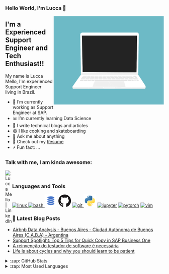 <!--
**LuccaMello7/luccamello7** is a ✨ _special_ ✨ repository because its `README.md` (this file) appears on your GitHub profile.-->

### Hello World, I'm Lucca 👋

<p align="right">
  <img align="right" alt="GIF" src="https://github.com/LuccaMello7/luccamello7/blob/main/code.gif?raw=true" width="350" height="280" />
</p>

## I'm a Experienced Support Engineer and Tech Enthusiast!!

My name is Lucca Mello, I'm experienced Support Engineer living in Brazil.


- 🔭 I’m currently working as Support Engineer at SAP.
- 📊 I’m currently learning Data Science
- 📃 I write technical blogs and articles
- 😄 I like cooking and skateboarding
- 💬 Ask me about anything
- 📙 Check out my [Resume](https://github.com/LuccaMello7/luccamello7/blob/main/Lucca%20Mello.pdf)
- ⚡ Fun fact: ...

### Talk with me, I am kinda awesome:
[<img align="left" alt="Lucca Mello | LinkedIn" width="22px" src="https://cdn.jsdelivr.net/npm/simple-icons@v3/icons/linkedin.svg" />][linkedin]

<br />

<h3 align="left">Languages and Tools</h3>

<p align="left"> 
<a href="https://www.sap.com"<img src="https://www.vectorlogo.zone/logos/sap/sap-icon.svg" alt="sap" width="40" height="40"/> </a> 
<a href="https://www.linux.org/" target="_blank"> <img src="https://www.vectorlogo.zone/logos/linux/linux-icon.svg" alt="linux" width="40" height="40"/> </a> 
<a href="https://www.gnu.org/software/bash/" target="_blank"> <img src="https://www.vectorlogo.zone/logos/gnu_bash/gnu_bash-icon.svg" alt="bash" width="40" height="40"/> </a>
<a href="https://www.microsoft.com/pt-br/sql-server/" target="_blank"> <img src="https://raw.githubusercontent.com/github/explore/80688e429a7d4ef2fca1e82350fe8e3517d3494d/topics/sql/sql.png" alt="sql" width="40" height="40"/></a>
<a href="https://www.github.com/" target="_blank"> <img src="https://raw.githubusercontent.com/github/explore/78df643247d429f6cc873026c0622819ad797942/topics/github/github.png" alt="github" width="40" height="40"/></a>
<a href="https://git-scm.com/" target="_blank"> <img src="https://www.vectorlogo.zone/logos/git-scm/git-scm-icon.svg" alt="git" width="40" height="40"/> </a> 
<a href="https://www.python.org" target="_blank"> <img src="https://raw.githubusercontent.com/devicons/devicon/master/icons/python/python-original.svg" alt="python" width="40" height="40"/></a>
<a href="https://jupyter.org/" target="_blank"> <img src="https://www.vectorlogo.zone/logos/jupyter/jupyter-ar21.svg" alt="jupyter" width="55" height="40"/></a>
<a href="https://pytorch.org/" target="_blank"> <img src="https://www.vectorlogo.zone/logos/pytorch/pytorch-ar21.svg" alt="pytorch" width="40" height="40"/></a>
<a href="https://www.vim.org/" target="_blank"> <img src="https://www.vectorlogo.zone/logos/vim/vim-icon.svg" alt="vim" width="40" height="40"/></a>
 </p>
 
### 📝 Latest Blog Posts

<!-- BLOG-POST-LIST:START -->
- [Airbnb Data Analysis - Buenos Aires - Ciudad Autónoma de Buenos Aires (C.A.B.A) - Argentina](https://www.linkedin.com/pulse/airbnb-data-analysis-buenos-aires-ciudad-aut%C3%B3noma-de-lucca-mello/)
- [Support Spotlight: Top 5 Tips for Quick Copy in SAP Business One](https://www.linkedin.com/pulse/support-spotlight-top-5-tips-quick-copy-sap-business-one-lucca-mello/)
- [A reinvenção do testador de software é necessária](https://medium.com/@lucca/a-reinven%C3%A7%C3%A3o-do-testador-de-software-%C3%A9-necess%C3%A1ria-a82accccda04)
- [Life is about cycles and why you should learn to be patient](https://medium.com/@lucca/life-is-about-cycles-and-why-you-have-to-learn-to-be-patient-b71cd7d85905)
<!-- BLOG-POST-LIST:END -->



[instagram]: https://www.instagram.com/luccamello7/
[linkedin]: https://www.linkedin.com/in/luccamello7/
[portfolio]: https://github.com/LuccaMello7/Portfolio

<details>
  <summary>:zap: GitHub Stats</summary>

  <img align="left" alt="Lucca's GitHub Stats" src="https://github-readme-stats.vercel.app/api?username=LuccaMello7&show_icons=true&hide_border=true" />

</details>
  
  <details>
  <summary>:zap: Most Used Languages</summary>

<img align="left" alt="Lucca's GitHub Top Languages" src="https://github-readme-stats.vercel.app/api/top-langs/?username=LuccaMello7" />

</details

